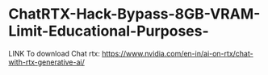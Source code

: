 # ChatRTX-Hack-Bypass-8GB-VRAM-Limit-Educational-Purposes-


LINK To download Chat rtx: https://www.nvidia.com/en-in/ai-on-rtx/chat-with-rtx-generative-ai/
